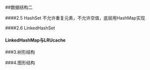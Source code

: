 ##数据结构二

####2.5 HashSet
不允许重复元素，不允许空值，底层用HashMap实现


####2.6 LinkedHashSet

#### LinkedHashMap与LRUcache

###3.树形结构

###4.图形结构